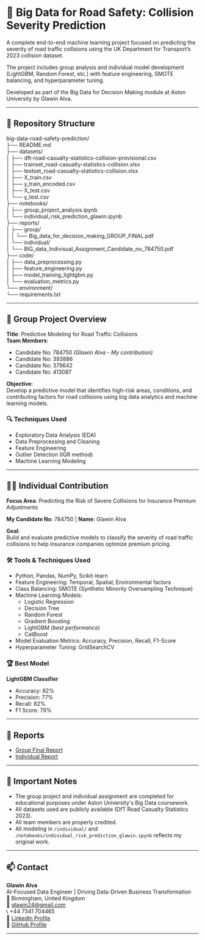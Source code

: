 # 🚦 Big Data for Road Safety: Collision Severity Prediction
A complete end-to-end machine learning project focused on predicting the severity of road traffic collisions using the UK Department for Transport’s 2023 collision dataset.

The project includes group analysis and individual model development (LightGBM, Random Forest, etc.) with feature engineering, SMOTE balancing, and hyperparameter tuning.

Developed as part of the Big Data for Decision Making module at Aston University by Glawin Alva.

---

## 📂 Repository Structure

big-data-road-safety-prediction/  
├── README.md  
├── datasets/  
│   ├── dft-road-casualty-statistics-collision-provisional.csv  
│   ├── trainset_road-casualty-statistics-collision.xlsx  
│   ├── testset_road-casualty-statistics-collision.xlsx  
│   ├── X_train.csv  
│   ├── y_train_encoded.csv  
│   ├── X_test.csv  
│   └── y_test.csv  
├── notebooks/  
│   ├── group_project_analysis.ipynb  
│   └── individual_risk_prediction_glawin.ipynb  
├── reports/  
│   ├── group/  
│   │   └── Big_data_for_decision_making_GROUP_FINAL.pdf  
│   └── individual/  
│       └── BIG_data_Indivisual_Assignment_Candidate_no_784750.pdf   
├── code/  
│   ├── data_preprocessing.py  
│   ├── feature_engineering.py  
│   ├── model_training_lightgbm.py  
│   └── evaluation_metrics.py  
└── environment/  
    └── requirements.txt  

---

## 👥 Group Project Overview

**Title**: Predictive Modeling for Road Traffic Collisions  
**Team Members**:
- Candidate No: 784750 *(Glawin Alva - My contribution)*
- Candidate No: 393886
- Candidate No: 379642
- Candidate No: 413087

**Objective**:  
Develop a predictive model that identifies high-risk areas, conditions, and contributing factors for road collisions using big data analytics and machine learning models.

### 🔍 Techniques Used
- Exploratory Data Analysis (EDA)
- Data Preprocessing and Cleaning
- Feature Engineering
- Outlier Detection (IQR method)
- Machine Learning Modeling

---

## 🙋‍♂️ Individual Contribution

**Focus Area**: Predicting the Risk of Severe Collisions for Insurance Premium Adjustments

**My Candidate No**: 784750 | **Name**: Glawin Alva

**Goal**:  
Build and evaluate predictive models to classify the severity of road traffic collisions to help insurance companies optimize premium pricing.

### 🛠️ Tools & Techniques Used
- Python, Pandas, NumPy, Scikit-learn
- Feature Engineering: Temporal, Spatial, Environmental factors
- Class Balancing: SMOTE (Synthetic Minority Oversampling Technique)
- Machine Learning Models:
  - Logistic Regression
  - Decision Tree
  - Random Forest
  - Gradient Boosting
  - LightGBM *(best performance)*
  - CatBoost
- Model Evaluation Metrics: Accuracy, Precision, Recall, F1-Score
- Hyperparameter Tuning: GridSearchCV

### 🏆 Best Model
**LightGBM Classifier**
- Accuracy: 82%
- Precision: 77%
- Recall: 82%
- F1 Score: 79%

---

## 📜 Reports

- [Group Final Report](reports/group/Big_data_for_decision_making_GROUP_FINAL.pdf)
- [Individual Report](reports/individual/BIG_data_Indivisual_Assignment_Candidate_no_784750.pdf)

---

## 📌 Important Notes
- The group project and individual assignment are completed for educational purposes under Aston University's Big Data coursework.
- All datasets used are publicly available (DfT Road Casualty Statistics 2023).
- All team members are properly credited.
- All modeling in `/individual/` and `/notebooks/individual_risk_prediction_glawin.ipynb` reflects my original work.

---

## 📫 Contact

**Glawin Alva**  
AI-Focused Data Engineer | Driving Data-Driven Business Transformation  
📍 Birmingham, United Kingdom  
📧 glawin24@gmail.com  
📞 +44 7341 704465  
🔗 [LinkedIn Profile](https://linkedin.com/in/glawin-alva-gg)  
🐙 [GitHub Profile](https://github.com/GlawinAlva24)

---

